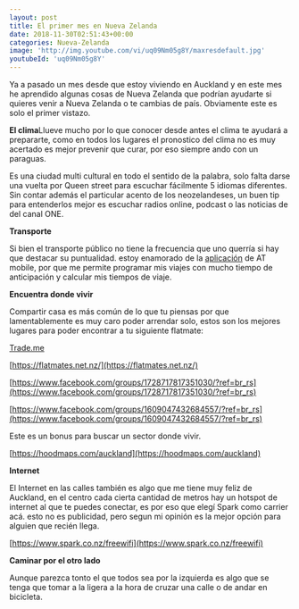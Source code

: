 ```yaml
---
layout: post
title: El primer mes en Nueva Zelanda
date: 2018-11-30T02:51:43+00:00
categories: Nueva-Zelanda
image: 'http://img.youtube.com/vi/uq09Nm05g8Y/maxresdefault.jpg'
youtubeId: 'uq09Nm05g8Y'
---
```

Ya a pasado un mes desde que estoy viviendo en Auckland y en este mes he aprendido algunas cosas de Nueva Zelanda que podrían ayudarte si quieres venir a Nueva Zelanda o te cambias de país. Obviamente este es solo el primer vistazo.

**El clima**Llueve mucho por lo que conocer desde antes el clima te ayudará a prepararte, como en todos los lugares el pronostico del clima no es muy acertado es mejor prevenir que curar, por eso siempre ando con un paraguas.

Es una ciudad multi cultural en todo el sentido de la palabra, solo falta darse una vuelta por Queen street para escuchar fácilmente 5 idiomas diferentes. Sin contar además el particular acento de los neozelandeses, un buen tip para entenderlos mejor es escuchar radios online, podcast o las noticias de del canal ONE.

**Transporte**

Si bien el transporte público no tiene la frecuencia que uno querría si hay que destacar su puntualidad. estoy enamorado de la [aplicación](https://at.govt.nz/bus-train-ferry/more-services/mobile-services/) de AT mobile, por que me permite programar mis viajes con mucho tiempo de anticipación y calcular mis tiempos de viaje.

**Encuentra donde vivir**

Compartir casa es más común de lo que tu piensas por que lamentablemente es muy caro poder arrendar solo, estos son los mejores lugares para poder encontrar a tu siguiente flatmate:

[Trade.me](http://trade.me/)

[https://flatmates.net.nz/](https://flatmates.net.nz/)

[https://www.facebook.com/groups/1728717817351030/?ref=br_rs](https://www.facebook.com/groups/1728717817351030/?ref=br_rs)

[https://www.facebook.com/groups/1609047432684557/?ref=br_rs](https://www.facebook.com/groups/1609047432684557/?ref=br_rs)

Este es un bonus para buscar un sector donde vivir.

[https://hoodmaps.com/auckland](https://hoodmaps.com/auckland)

**Internet**

El Internet en las calles también es algo que me tiene muy feliz de Auckland, en el centro cada cierta cantidad de metros hay un hotspot de internet al que te puedes conectar, es por eso que elegí Spark como carrier acá. esto no es publicidad, pero segun mi opinión es la mejor opción para alguien que recién llega.

[https://www.spark.co.nz/freewifi](https://www.spark.co.nz/freewifi)

**Caminar por el otro lado**

Aunque parezca tonto el que todos sea por la izquierda es algo que se tenga que tomar a la ligera a la hora de cruzar una calle o de andar en bicicleta.
